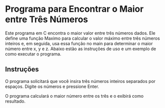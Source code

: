 # Programa para Encontrar o Maior entre Três Números


Este programa em C encontra o maior valor entre três números dados. Ele define uma função Maximo para calcular o valor máximo entre três números inteiros e, em seguida, usa essa função no main para determinar o maior número entre x, y e z. Abaixo estão as instruções de uso e um exemplo de como executar o programa.

## Instruções 

O programa solicitará que você insira três números inteiros separados por espaços. Digite os números e pressione Enter.

O programa calculará o maior número entre os três e o exibirá como resultado.